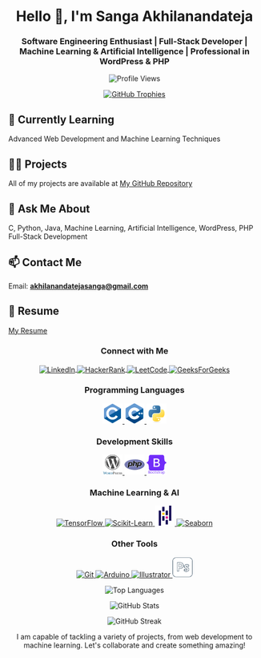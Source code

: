 <h1 align="center">Hello 👋, I'm Sanga Akhilanandateja</h1>
<h3 align="center">Software Engineering Enthusiast | Full-Stack Developer | Machine Learning & Artificial Intelligence | Professional in WordPress & PHP</h3>

<p align="center">
  <img src="https://komarev.com/ghpvc/?username=satkurikailash&label=Profile%20views&color=0e75b6&style=flat" alt="Profile Views" width="200" height="60" style="animation: pulse 2s infinite;" />
</p>

<p align="center">
  <a href="https://github.com/ryo-ma/github-profile-trophy">
    <img src="https://github-profile-trophy.vercel.app/?username=satkurikailash&column=7&margin-w=15&margin-h=15" alt="GitHub Trophies" />
  </a>
</p>

## 🌱 Currently Learning
Advanced Web Development and Machine Learning Techniques

## 👨‍💻 Projects
All of my projects are available at [My GitHub Repository](https://github.com/Akhilanandateja?tab=repositories)

## 💬 Ask Me About
C, Python, Java, Machine Learning, Artificial Intelligence, WordPress, PHP Full-Stack Development

## 📫 Contact Me
Email: **akhilanandatejasanga@gmail.com**

## 📄 Resume
[My Resume](https://drive.google.com/file/d/1Z1AvvuW22wCjBYn2UYaOOBNpZSr2b6NT/view?usp=sharing)

<h3 align="center">Connect with Me</h3>
<p align="center">
  <a href="https://www.linkedin.com/in/sanga-akhilanandateja-2296b6294/" target="_blank">
    <img align="center" src="https://raw.githubusercontent.com/rahuldkjain/github-profile-readme-generator/master/src/images/icons/Social/linked-in-alt.svg" alt="LinkedIn" height="40" width="40" />
  </a>
  <a href="https://www.hackerrank.com/satkuri-kailash" target="_blank">
    <img align="center" src="https://raw.githubusercontent.com/rahuldkjain/github-profile-readme-generator/master/src/images/icons/Social/hackerrank.svg" alt="HackerRank" height="40" width="40" />
  </a>
  <a href="https://www.leetcode.com/satkuri-kailash" target="_blank">
    <img align="center" src="https://raw.githubusercontent.com/rahuldkjain/github-profile-readme-generator/master/src/images/icons/Social/leet-code.svg" alt="LeetCode" height="40" width="40" />
  </a>
  <a href="https://auth.geeksforgeeks.org/user/satkuri-kailash" target="_blank">
    <img align="center" src="https://raw.githubusercontent.com/rahuldkjain/github-profile-readme-generator/master/src/images/icons/Social/geeks-for-geeks.svg" alt="GeeksForGeeks" height="40" width="40" />
  </a>
</p>

<h3 align="center">Programming Languages</h3>
<p align="center">
  <a href="https://www.cprogramming.com/" target="_blank" rel="noreferrer">
    <img src="https://raw.githubusercontent.com/devicons/devicon/master/icons/c/c-original.svg" alt="C" width="40" height="40"/>
  </a>
  <a href="https://isocpp.org/" target="_blank" rel="noreferrer">
    <img src="https://raw.githubusercontent.com/devicons/devicon/master/icons/cplusplus/cplusplus-original.svg" alt="C++" width="40" height="40"/>
  </a>
  <a href="https://www.python.org" target="_blank" rel="noreferrer">
    <img src="https://raw.githubusercontent.com/devicons/devicon/master/icons/python/python-original.svg" alt="Python" width="40" height="40"/>
  </a>
</p>

<h3 align="center">Development Skills</h3>
<p align="center">
  <a href="https://wordpress.org/" target="_blank" rel="noreferrer">
    <img src="https://raw.githubusercontent.com/devicons/devicon/master/icons/wordpress/wordpress-original.svg" alt="WordPress" width="40" height="40"/>
  </a>
  <a href="https://www.php.net/" target="_blank" rel="noreferrer">
    <img src="https://raw.githubusercontent.com/devicons/devicon/master/icons/php/php-original.svg" alt="PHP" width="40" height="40"/>
  </a>
  <a href="https://getbootstrap.com/" target="_blank" rel="noreferrer">
    <img src="https://raw.githubusercontent.com/devicons/devicon/master/icons/bootstrap/bootstrap-plain-wordmark.svg" alt="Bootstrap" width="40" height="40"/>
  </a>
</p>

<h3 align="center">Machine Learning & AI</h3>
<p align="center">
  <a href="https://www.tensorflow.org/" target="_blank" rel="noreferrer">
    <img src="https://www.vectorlogo.zone/logos/tensorflow/tensorflow-icon.svg" alt="TensorFlow" width="40" height="40"/>
  </a>
  <a href="https://scikit-learn.org/" target="_blank" rel="noreferrer">
    <img src="https://upload.wikimedia.org/wikipedia/commons/0/05/Scikit_learn_logo_small.svg" alt="Scikit-Learn" width="40" height="40"/>
  </a>
  <a href="https://pandas.pydata.org/" target="_blank" rel="noreferrer">
    <img src="https://raw.githubusercontent.com/devicons/devicon/master/icons/pandas/pandas-original.svg" alt="Pandas" width="40" height="40"/>
  </a>
  <a href="https://seaborn.pydata.org/" target="_blank" rel="noreferrer">
    <img src="https://seaborn.pydata.org/_images/logo-mark-lightbg.svg" alt="Seaborn" width="40" height="40"/>
  </a>
</p>

<h3 align="center">Other Tools</h3>
<p align="center">
  <a href="https://git-scm.com/" target="_blank" rel="noreferrer">
    <img src="https://www.vectorlogo.zone/logos/git-scm/git-scm-icon.svg" alt="Git" width="40" height="40"/>
  </a>
  <a href="https://www.arduino.cc/" target="_blank" rel="noreferrer">
    <img src="https://cdn.worldvectorlogo.com/logos/arduino-1.svg" alt="Arduino" width="40" height="40"/>
  </a>
  <a href="https://www.adobe.com/in/products/illustrator.html" target="_blank" rel="noreferrer">
    <img src="https://www.vectorlogo.zone/logos/adobe_illustrator/adobe_illustrator-icon.svg" alt="Illustrator" width="40" height="40"/>
  </a>
  <a href="https://www.photoshop.com/en" target="_blank" rel="noreferrer">
    <img src="https://raw.githubusercontent.com/devicons/devicon/master/icons/photoshop/photoshop-line.svg" alt="Photoshop" width="40" height="40"/>
  </a>
</p>

<p align="center">
  <img src="https://github-readme-stats.vercel.app/api/top-langs?username=Akhilanandateja&show_icons=true&locale=en&layout=compact" alt="Top Languages" width="600" />
</p>

<p align="center">
  <img src="https://github-readme-stats.vercel.app/api?username=Akhilanandateja&show_icons=true&locale=en" alt="GitHub Stats" width="600" />
</p>

<p align="center">
  <img src="https://github-readme-streak-stats.herokuapp.com/?user=Akhilanandateja&" alt="GitHub Streak" width="600" />
</p>

<p align="center">
  I am capable of tackling a variety of projects, from web development to machine learning. Let's collaborate and create something amazing!
</p>

<style>
@keyframes pulse {
  0% {
    transform: scale(1);
  }
  50% {
    transform: scale(1.1);
  }
  100% {
    transform: scale(1);
  }
}

img[alt="Profile Views"] {
  animation: pulse 2s infinite;
}
</style>
